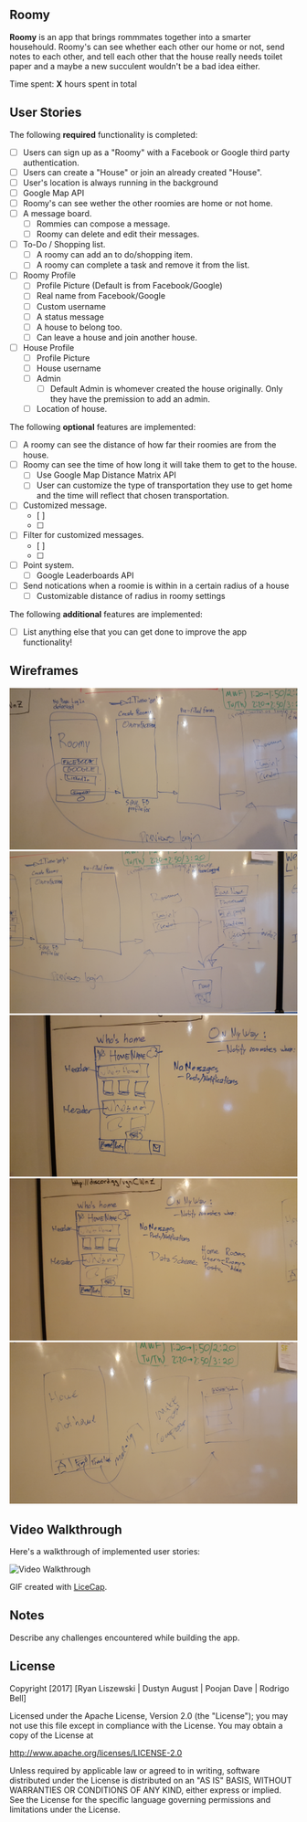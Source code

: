 
## Roomy

**Roomy** is an app that brings rommmates together into a smarter househould. Roomy's can see whether each other our home or not, send notes to each other, and tell each other that the house really needs toilet paper and a maybe a new succulent wouldn't be a bad idea either.

Time spent: **X** hours spent in total

## User Stories

The following **required** functionality is completed:

- [ ] Users can sign up as a "Roomy" with a Facebook or Google third party authentication.  
- [ ] Users can create a "House" or join an already created "House".
- [ ] User's location is always running in the background
- [ ] Google Map API 
- [ ] Roomy's can see wether the other roomies are home or not home.
- [ ] A message board.
    - [ ] Rommies can compose a message.
    - [ ] Roomy can delete and edit their messages. 
- [ ] To-Do / Shopping list. 
    - [ ] A roomy can add an to do/shopping item. 
    - [ ] A roomy can complete a task and remove it from the list. 
- [ ] Roomy Profile 
    - [ ] Profile Picture (Default is from Facebook/Google)
    - [ ] Real name from Facebook/Google
    - [ ] Custom username 
    - [ ] A status message 
    - [ ] A house to belong too. 
    - [ ] Can leave a house and join another house. 
- [ ] House Profile 
    - [ ] Profile Picture 
    - [ ] House username 
    - [ ] Admin 
        - [ ] Default Admin is whomever created the house originally. Only they have the premission to add an admin. 
    - [ ] Location of house. 

The following **optional** features are implemented:

- [ ] A roomy can see the distance of how far their roomies are from the house.
- [ ] Roomy can see the time of how long it will take them to get to the house.
    - [ ] Use Google Map Distance Matrix API 
    - [ ] User can customize the type of transportation they use to get home and the time will reflect that 
        chosen transportation.  
- [ ] Customized message. 
    - [ ] 
    - [ ] 
- [ ] Filter for customized messages. 
    - [ ] 
    - [ ] 
- [ ] Point system.
    - [ ] Google Leaderboards API 
- [ ] Send notications when a roomie is within in a certain radius of a house
    - [ ] Customizable distance of radius in roomy settings 

The following **additional** features are implemented:

- [ ] List anything else that you can get done to improve the app functionality!

## Wireframes

![Alt text](/Wireframes/1.jpg?raw=true "1")
![Alt text](/Wireframes/2.jpg?raw=true "2")
![Alt text](/Wireframes/3.jpg?raw=true "3")
![Alt text](/Wireframes/4.jpg?raw=true "4")
![Alt text](/Wireframes/5.jpg?raw=true "5")

## Video Walkthrough 

Here's a walkthrough of implemented user stories:

<img src='http://i.imgur.com/link/to/your/gif/file.gif' title='Video Walkthrough' width='' alt='Video Walkthrough' />

GIF created with [LiceCap](http://www.cockos.com/licecap/).

## Notes

Describe any challenges encountered while building the app.

## License

Copyright [2017] [Ryan Liszewski | Dustyn August | Poojan Dave | Rodrigo Bell]

Licensed under the Apache License, Version 2.0 (the "License");
you may not use this file except in compliance with the License.
You may obtain a copy of the License at

http://www.apache.org/licenses/LICENSE-2.0

Unless required by applicable law or agreed to in writing, software
distributed under the License is distributed on an "AS IS" BASIS,
WITHOUT WARRANTIES OR CONDITIONS OF ANY KIND, either express or implied.
See the License for the specific language governing permissions and
limitations under the License.
